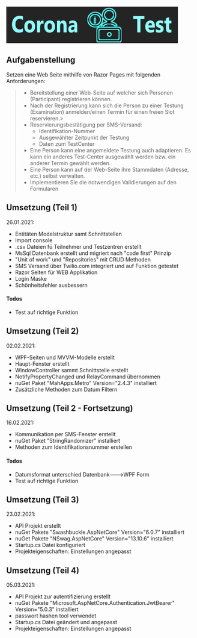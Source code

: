 [![Z.|Kolev](https://github.com/zvonkokolev/CoronaTest/blob/master/crts.png)](https://github.com/zvonkokolev/CoronaTest/blob/master/crts.png)
## Aufgabenstellung
Setzen eine Web Seite mithilfe von Razor Pages mit folgenden Anforderungen:
> - Bereitstellung einer Web-Seite auf welcher sich Personen (Participant) registrieren können.
> - Nach der Registrierung kann sich die Person zu einer Testung (Examination) anmelden/einen Termin für einen freien Slot reservieren.>
> - Reservierungsbestätigung per SMS-Versand:
>   - Identifikation-Nummer
>   - Ausgewählter Zeitpunkt der Testung
>   - Daten zum TestCenter
> - Eine Person kann eine angemeldete Testung auch adaptieren. Es kann ein anderes Test-Center ausgewählt werden bzw. ein anderer Termin gewählt werden.
> - Eine Person kann auf der Web-Seite ihre Stammdaten (Adresse, etc.) selbst verwalten.
> - Implementieren Sie die notwendigen Validierungen auf den Formularen

## Umsetzung (Teil 1)
26.01.2021:
  - Entitäten Modelstruktur samt Schnittstellen
  - Import console
  - .csv Dateien fü Teilnehmer und Testzentren erstellt
  - MsSql Datenbank erstellt und migriert nach "code first" Prinzip
  - "Unit of work" und "Repositories" mit CRUD Methoden
  - SMS Versand über Twilio.com integriert und auf Funktion getestet
  - Razor Seiten für WEB Applikation
  - Login Maske
  - Schönheitsfehler ausbessern
 
#### Todos
 - Test auf richtige Funktion

## Umsetzung (Teil 2)
02.02.2021:
  - WPF-Seiten und MVVM-Modelle erstellt 
  - Haupt-Fenster erstellt
  - WindowController sammt Schnittstelle erstellt
  - NotifyPropertyChanged und RelayCommand übernommen
  - nuGet Paket "MahApps.Metro" Version="2.4.3" installiert
  - Zusätzliche Methoden zum Datum Filtern

## Umsetzung (Teil 2 - Fortsetzung)
16.02.2021:
  - Kommunikation per SMS-Fenster erstellt
  - nuGet Paket "StringRandomizer" installiert
  - Methoden zum Identifikationsnummer erstellen
  
#### Todos
 - Datumsformat unterschied Datenbank--->WPF Form
 - Test auf richtige Funktion
 
## Umsetzung (Teil 3)
23.02.2021:
 - API Projekt erstellt
 - nuGet Pakete "Swashbuckle.AspNetCore" Version="6.0.7" installiert
 - nuGet Pakete "NSwag.AspNetCore" Version="13.10.6" installiert
 - Startup.cs Datei konfiguriert
 - Projekteigenschaften: Einstellungen angepasst
 
 ## Umsetzung (Teil 4)
05.03.2021:
 - API Projekt zur autentifizierung erstellt
 - nuGet Pakete "Microsoft.AspNetCore.Authentication.JwtBearer" Version="5.0.3" installiert
 - passwort hashen tool verwendet
 - Startup.cs Datei geändert und angepasst
 - Projekteigenschaften: Einstellungen angepasst
